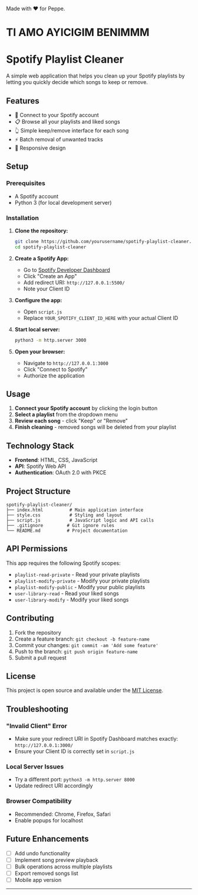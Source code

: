 Made with ❤️ for Peppe.
# TI AMO AYICIGIM BENIMMM 

# Spotify Playlist Cleaner

A simple web application that helps you clean up your Spotify playlists by letting you quickly decide which songs to keep or remove.

## Features

- 🎵 Connect to your Spotify account
- 📋 Browse all your playlists and liked songs
- 👆 Simple keep/remove interface for each song
- ⚡ Batch removal of unwanted tracks
- 📱 Responsive design


## Setup

### Prerequisites

- A Spotify account
- Python 3 (for local development server)

### Installation

1. **Clone the repository:**
   ```bash
   git clone https://github.com/yourusername/spotify-playlist-cleaner.git
   cd spotify-playlist-cleaner
   ```

2. **Create a Spotify App:**
   - Go to [Spotify Developer Dashboard](https://developer.spotify.com/dashboard)
   - Click "Create an App"
   - Add redirect URI: `http://127.0.0.1:5500/`
   - Note your Client ID

3. **Configure the app:**
   - Open `script.js`
   - Replace `YOUR_SPOTIFY_CLIENT_ID_HERE` with your actual Client ID

4. **Start local server:**
   ```bash
   python3 -m http.server 3000
   ```

5. **Open your browser:**
   - Navigate to `http://127.0.0.1:3000`
   - Click "Connect to Spotify"
   - Authorize the application

## Usage

1. **Connect your Spotify account** by clicking the login button
2. **Select a playlist** from the dropdown menu
3. **Review each song** - click "Keep" or "Remove"
4. **Finish cleaning** - removed songs will be deleted from your playlist

## Technology Stack

- **Frontend**: HTML, CSS, JavaScript
- **API**: Spotify Web API
- **Authentication**: OAuth 2.0 with PKCE

## Project Structure

```
spotify-playlist-cleaner/
├── index.html          # Main application interface
├── style.css           # Styling and layout
├── script.js           # JavaScript logic and API calls
├── .gitignore         # Git ignore rules
└── README.md          # Project documentation
```

## API Permissions

This app requires the following Spotify scopes:
- `playlist-read-private` - Read your private playlists
- `playlist-modify-private` - Modify your private playlists
- `playlist-modify-public` - Modify your public playlists
- `user-library-read` - Read your liked songs
- `user-library-modify` - Modify your liked songs

## Contributing

1. Fork the repository
2. Create a feature branch: `git checkout -b feature-name`
3. Commit your changes: `git commit -am 'Add some feature'`
4. Push to the branch: `git push origin feature-name`
5. Submit a pull request

## License

This project is open source and available under the [MIT License](LICENSE).

## Troubleshooting

### "Invalid Client" Error
- Make sure your redirect URI in Spotify Dashboard matches exactly: `http://127.0.0.1:3000/`
- Ensure your Client ID is correctly set in `script.js`

### Local Server Issues
- Try a different port: `python3 -m http.server 8000`
- Update redirect URI accordingly

### Browser Compatibility
- Recommended: Chrome, Firefox, Safari
- Enable popups for localhost

## Future Enhancements

- [ ] Add undo functionality
- [ ] Implement song preview playback
- [ ] Bulk operations across multiple playlists
- [ ] Export removed songs list
- [ ] Mobile app version

---



